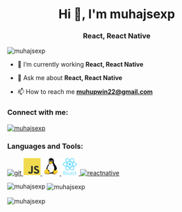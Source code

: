 <h1 align="center">Hi 👋, I'm muhajsexp</h1>
<h3 align="center">React, React Native</h3>

<p align="left"> <img src="https://komarev.com/ghpvc/?username=muhajsexp&label=Profile%20views&color=0e75b6&style=flat" alt="muhajsexp" /> </p>

- 🌱 I’m currently working **React, React Native**

- 💬 Ask me about **React, React Native**

- 📫 How to reach me **muhupwin22@gmail.com**

<h3 align="left">Connect with me:</h3>
<p align="left">
<a href="https://dev.to/muhajsexp" target="blank"><img align="center" src="https://raw.githubusercontent.com/rahuldkjain/github-profile-readme-generator/master/src/images/icons/Social/devto.svg" alt="muhajsexp" height="30" width="40" /></a>
</p>

<h3 align="left">Languages and Tools:</h3>
<p align="left"> <a href="https://git-scm.com/" target="_blank" rel="noreferrer"> <img src="https://www.vectorlogo.zone/logos/git-scm/git-scm-icon.svg" alt="git" width="40" height="40"/> </a> <a href="https://developer.mozilla.org/en-US/docs/Web/JavaScript" target="_blank" rel="noreferrer"> <img src="https://raw.githubusercontent.com/devicons/devicon/master/icons/javascript/javascript-original.svg" alt="javascript" width="40" height="40"/> </a> <a href="https://www.linux.org/" target="_blank" rel="noreferrer"> <img src="https://raw.githubusercontent.com/devicons/devicon/master/icons/linux/linux-original.svg" alt="linux" width="40" height="40"/> </a> <a href="https://reactjs.org/" target="_blank" rel="noreferrer"> <img src="https://raw.githubusercontent.com/devicons/devicon/master/icons/react/react-original-wordmark.svg" alt="react" width="40" height="40"/> </a> <a href="https://reactnative.dev/" target="_blank" rel="noreferrer"> <img src="https://reactnative.dev/img/header_logo.svg" alt="reactnative" width="40" height="40"/> </a> </p>

<p><img align="left" src="https://github-readme-stats.vercel.app/api/top-langs?username=muhajsexp&show_icons=true&locale=en&layout=compact" alt="muhajsexp" /></p>

<p>&nbsp;<img align="center" src="https://github-readme-stats.vercel.app/api?username=muhajsexp&show_icons=true&locale=en" alt="muhajsexp" /></p>

<p><img align="center" src="https://github-readme-streak-stats.herokuapp.com/?user=muhajsexp&" alt="muhajsexp" /></p>
